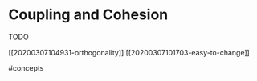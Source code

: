 # Coupling and Cohesion

TODO

[[20200307104931-orthogonality]]
[[20200307101703-easy-to-change]]

#concepts